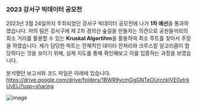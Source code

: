 ### 2023 강서구 빅데이터 공모전

2023년 3월 24일까지 주최되었던 강서구 빅데이터 공모전에 나가 **1차 예선**을 통과하였습니다. 저의 팀은 강서구에 제 2차 경의선 숲길을 만들자는 의견으로 공원들끼리의 최소 거리를 활용할 수 있는 **Kruskal Algortihm**을 활용하여 최소 루트를 찾아서 주장을 하였습니다.
제가 담당한 파트는 전체적인 데이터 전처리와 크루스칼 알고리즘이 합당하다는 것을 보이기 위해, 실제 지도를 통해 확인해보고 이를 입증하는 과정을 보였습니다. 

분석했던 보고서와 코드 파일은 아래에 있습니다. 
https://drive.google.com/drive/folders/1BWR9ycmGgGNTeOUrcckIVE0xtrkUvELj?usp=sharing

![image](https://github.com/chanho12/Gangseo-gu_Big-Data_Contest-/assets/104876055/7368945b-bf82-448f-a509-2a4894e87676)

